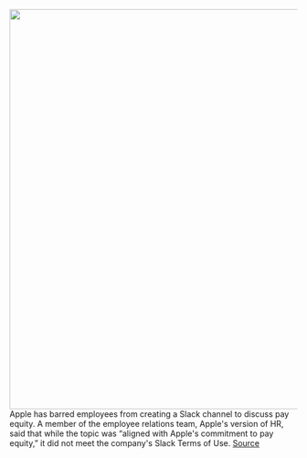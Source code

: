 <img src='https://cdn.vox-cdn.com/thumbor/Sxyc0nJZXEEUkCXaUriu-2hv-oQ=/0x0:2040x1360/1200x800/filters:focal(857x517:1183x843)/cdn.vox-cdn.com/uploads/chorus_image/image/69799663/acastro_170731_1777_0004_v2.0.jpg' width='700px' /><br/>
Apple has barred employees from creating a Slack channel to discuss pay equity. A member of the employee relations team, Apple's version of HR, said that while the topic was “aligned with Apple's commitment to pay equity,” it did not meet the company's Slack Terms of Use.
<a href='https://www.theverge.com/2021/8/31/22650751/apple-bans-pay-equity-slack-channel'> Source <a/>